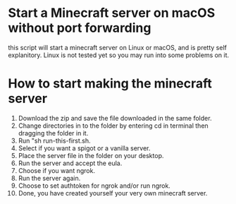 # Start a Minecraft server on macOS without port forwarding

this script will start a minecraft server on Linux or macOS,
and is pretty self explanitory.
Linux is not tested yet so you may run into some problems on it.


# How to start making the minecraft server
1. Download the zip and save the file downloaded in the same folder.
2. Change directories in to the folder by entering cd in terminal then dragging the folder in it.
3. Run "sh run-this-first.sh.
4. Select if you want a spigot or a vanilla server.
5. Place the server file in the folder on your desktop.
6. Run the server and accept the eula.
7. Choose if you want ngrok. 
8. Run the server again.
9. Choose to set authtoken for ngrok and/or run ngrok.
10. Done, you have created yourself your very own minecraft server.
